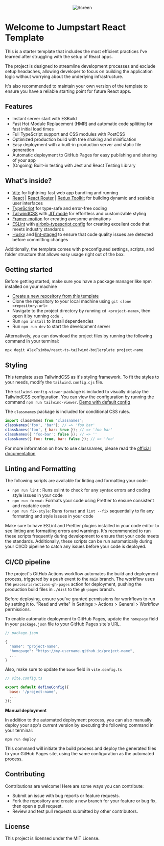 <p align="center">
  <img src="https://user-images.githubusercontent.com/47917765/227205614-44a1cd68-f504-487f-9755-86648b3ee761.gif" alt="Screen" />
</p>

# Welcome to Jumpstart React Template

This is a starter template that includes the most efficient practices I've learned after struggling with the setup of React apps.

The project is designed to streamline development processes and exclude setup headaches,
allowing developer to focus on building the application logic without worrying about the underlying infrastructure.

It's also recommended to maintain your own version of the template to ensure you have a reliable starting point for future React apps.

## Features

- Instant server start with ESBuild
- Fast Hot Module Replacement (HMR) and automatic code splitting for fast initial load times
- Full TypeScript support and CSS modules with PostCSS
- Optimized production build with tree shaking and minification
- Easy deployment with a built-in production server and static file generation
- Automatic deployment to GitHub Pages for easy publishing and sharing of your app
- (Ongoing) Built-in testing with Jest and React Testing Library

## What's inside?

- [Vite](https://vitejs.dev/) for lightning-fast web app bundling and running
- [React](https://reactjs.org/) | [React Router](https://reactrouter.com/) | [Redux Toolkit](https://redux-toolkit.js.org/) for building dynamic and scalable user interfaces
- [TypeScript](https://www.typescriptlang.org/) for type-safe and error-free coding
- [TailwindCSS](https://tailwindcss.com/) with [JIT mode](https://v2.tailwindcss.com/docs/just-in-time-mode) for effortless and customizable styling
- [Framer-motion](https://www.framer.com/motion/) for creating awesome animations
- [ESLint](https://eslint.org/) with [airbnb-typescript config](https://www.npmjs.com/package/eslint-config-airbnb-typescript) for creating excellent code that meets industry standards
- [Husky](https://typicode.github.io/husky/#/) and [lint-staged](https://github.com/okonet/lint-staged) to ensure that code quality issues are detected before committing changes

Additionally, the template comes with preconfigured settings, scripts, and folder structure that allows easy usage right out of the box.

## Getting started

Before getting started, make sure you have a package manager like npm installed on your machine

- [Create a new repository from this template](https://github.com/AlexTsimba/react-ts-tailwind-boilerplate/generate)
- Clone the repository to your local machine using `git clone <repository-url>`
- Navigate to the project directory by running `cd <project-name>`, then open it by running `code .`
- Run `npm install` to install dependencies
- Run `npm run dev` to start the development server

Alternatively, you can download the project files by running the following command in your terminal:

```
npx degit AlexTsimba/react-ts-tailwind-boilerplate project-name
```

## Styling

This template uses TailwindCSS as it's styling framework.
To fit the styles to your needs, modify the `tailwind.config.cjs` file.

The `tailwind-config-viewer` package is included to visually display the TailwindCSS configuration.
You can view the configuration by running the command `npm run tailwind-viewer`.
[Demo with default config](https://rogden.github.io/tailwind-config-viewer/)

The `classnames` package is included for conditional CSS rules.

``` js
import classNames from 'classnames';
classNames('foo', 'bar'); // => 'foo bar'
classNames('foo', { bar: true }); // => 'foo bar'
classNames({ 'foo-bar': false }); // => ''
classNames({ foo: true, bar: false }); // => 'foo'
```

For more information on how to use classnames, please read the [official documentation](https://github.com/JedWatson/classnames)

## Linting and Formatting

The following scripts are available for linting and formatting your code:

- `npm run lint` : Runs eslint to check for any syntax errors and coding style issues in your code
- `npm run format`: Formats your code using Prettier to ensure consistent and readable code
- `npm run fix-style`: Runs `format` and `lint --fix` sequentially to fix any formatting and style issues in your code

Make sure to have ESLint and Prettier plugins installed in your code editor to see linting and formatting errors and warnings.
It's recommended to run these scripts frequently during development to ensure that your code meets the standards.
Additionally, these scripts can be run automatically during your CI/CD pipeline to catch any issues before your code is deployed.

## CI/CD pipeline

The project's GitHub Actions workflow automates the build and deployment process, triggered by a push event to the `main` branch.
The workflow uses the `peaceiris/actions-gh-pages` action for deployment,
pushing the production build files in `./dist` to the `gh-pages` branch.

Before deploying, ensure you've granted permissions for workflows to run by setting it to.
"Read and write" in Settings > Actions > General > Workflow permissions.

To enable automatic deployment to GitHub Pages, update the `homepage` field in your `package.json` file to your GitHub Pages site's URL.

```js
// package.json

{
  "name": "project-name",
  "homepage": "https://my-username.github.io/project-name",
  ...
}
```

Also, make sure to update the `base` field in `vite.config.ts`

```js
// vite.config.ts

export default defineConfig({
  base: '/project-name',
  ...
});
```

**Manual deployment**

In addition to the automated deployment process, you can also manually deploy your app's current version by executing the following command in your terminal:

```
npm run deploy
```

This command will initiate the build process and deploy the generated files to your GitHub Pages site, using the same configuration as the automated process.

## Contributing

Contributions are welcome! Here are some ways you can contribute:

- Submit an issue with bug reports or feature requests.
- Fork the repository and create a new branch for your feature or bug fix, then open a pull request.
- Review and test pull requests submitted by other contributors.

## License

This project is licensed under the MIT License.
